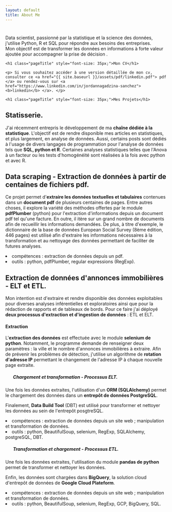 ```yaml
---
layout: default
title: About Me
---
```


<div class="post">
	<h1 class="pageTitle"></h1>
	<p class="intro">Data scientist, passionné par la statistique et la science des données, j'utilise Python, R et SQL pour répondre aux besoins des entreprises. <br> Mon objectif est de transformer les données en informations à forte valeur ajoutée pour accompagner la prise de décision .</p>
	
	
	<h1 class="pageTitle" style="font-size: 35px;">Mon CV</h1>

	<p> Si vous souhaitez accéder à une version détaillée de mon cv, consulter ce <a href="{{ site.baseurl }}/assets/pdf/linkedin.pdf"> pdf </a> ou rendez-vous sur <a href="https://www.linkedin.com/in/jordannagadzina-sanchez"> <b>linkedin</b> </a>. </p>

    <h1 class="pageTitle" style="font-size: 35px;">Mes Projets</h1>

<h2>Statisserie.</h2>
<p> J'ai récemment entrepris le développement de ma <b>chaîne dédiée à la statistique</b>. L'objectif est de rendre disponible mes articles en statistiques, et plus largement, en analyse de données. Aussi, certains posts sont dédiés à l'usage de divers langages de programmation pour l'analyse de données tels que <b>SQL, python et R</b>. Certaines analyses statistiques telles que l'Anova à un facteur ou les tests d'homogénéité sont réalisées à la fois avec python et avec R.


<h2>Data scraping - Extraction de données à partir de centaines de fichiers pdf.</h2>
<p> Ce projet permet d'<b>extraire les données textuelles et tabulaires</b> contenues dans un <b>document pdf</b> de plusieurs centaines de pages. Entre autres choses, il explore la variété des méthodes offertes par le module <b>pdfPlumber</b> (python) pour l'extraction d'informations depuis un document pdf tel qu'une facture. En outre, il itère sur un grand nombre de documents afin de recueillir les informations demandées. De plus, à titre d'exemple, le dictionnaire de la base de données European Social Survey (8ème édition, 446 pages) est utilisé afin d'extraire les informations nécessaires à la transformation et au nettoyage des données permettant de faciliter de futures analyses. </p> 
<li> compétences : extraction de données depuis un pdf.</li>
<li> outils : python, pdfPlumber, regular expressions (RegExp).</li>
		 
<h2>Extraction de données d'annonces immobilières - ELT et ETL.</h2>
<p> Mon intention est d'extraire et rendre disponible des données exploitables pour diverses analyses inférentielles et exploratoires ainsi que pour la rédaction de rapports et de tableaux de bords. Pour ce faire j'ai déployé <b>deux processus d'extraction et d'ingestion de données</b> : ETL et ELT. </p>

<h4> Extraction</h4>
<p>L'<b>extraction des données</b> est effectuée avec le module <b>selenium de python</b>. Notamment, le programme demande de renseigner deux paramètres : la ville et le nombre d'annonces immobilières à extraire. Afin de prévenir les problèmes de détection, j'utilise un algorithme de <b>rotation d'adresse IP</b> permettant le changement de l'adresse IP à chaque nouvelle page extraite.</p>
  
<ul><h5>Chargement et transformation - Processus ELT.</h5></ul>
<p> Une fois les données extraites, l'utilisation d'un <b>ORM (SQLAlchemy)</b> permet le chargement des données dans un <b>entrepôt de données PostgreSQL</b>. </p>
<p> Finalement, <b>Data Build Tool</b> (DBT) est utilisé pour transformer et nettoyer les données au sein de l'entrepôt posgtreSQL. </p>
<li> compétences : extraction de données depuis un site web ; manipulation et transformation de données.</li>
<li> outils : python, BeautifulSoup, selenium, RegExp, SQLAlchemy, postgreSQL, DBT.</li>
		    
<ul><h5>Transformation et chargement - Processus ETL.</h5></ul>
<p> Une fois les données extraites, l'utilisation du module <b>pandas de python</b> permet de transformer et nettoyer les données. </p>
<P> Enfin, les données sont chargées dans <b>BigQuery</b>, la solution cloud d'entrepôt de données de <b>Google Cloud Plateform</b>. </p>

<li> compétences : extraction de données depuis un site web ; manipulation et transformation de données.</li>
<li> outils : python, BeautifulSoup, selenium, RegExp, GCP, BigQuery, SQL.</li>


</div>
